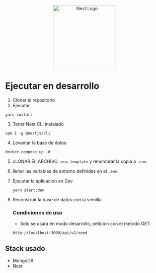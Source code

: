 <p align="center">
  <a href="http://nestjs.com/" target="blank"><img src="https://nestjs.com/img/logo-small.svg" width="200" alt="Nest Logo" /></a>
</p>

# Ejecutar en desarrollo

1. Clonar el repositorio
2. Ejecutar
```
yarn install
```
3. Tener Nest CLI instalado
```
npm i -g @nestjs/cli
```

4. Levantar la base de datos
```
docker-compose up -d
```
5. cLONAR EL ARCHIVO ```.env.template``` y renombrar la copia a ```.env```.

6. llenar las variables de entorno definidas en el  ```.env```.

7. Ejecutar la aplicacion en Dev  
    ```
    yarn start:dev
    ```

6. Reconstruir la base de datos con la semilla.
    ### Condiciones de uso
   - Solo se usara en modo desarrollo, peticion con el metodo GET.
    ```
    http://localhost:3000/api/v2/seed
    ```

## Stack usado
* MongoDB
* Nest